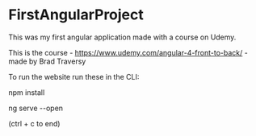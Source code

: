 # FirstAngularProject
This was my first angular application made with a course on Udemy.

This is the course - https://www.udemy.com/angular-4-front-to-back/ - made by Brad Traversy

To run the website run these in the CLI:

npm install

ng serve --open

(ctrl + c to end)
